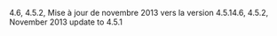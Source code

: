 <span data-ttu-id="ff700-101">4.6, 4.5.2, Mise à jour de novembre 2013 vers la version 4.5.1</span><span class="sxs-lookup"><span data-stu-id="ff700-101">4.6, 4.5.2, November 2013 update to 4.5.1</span></span>